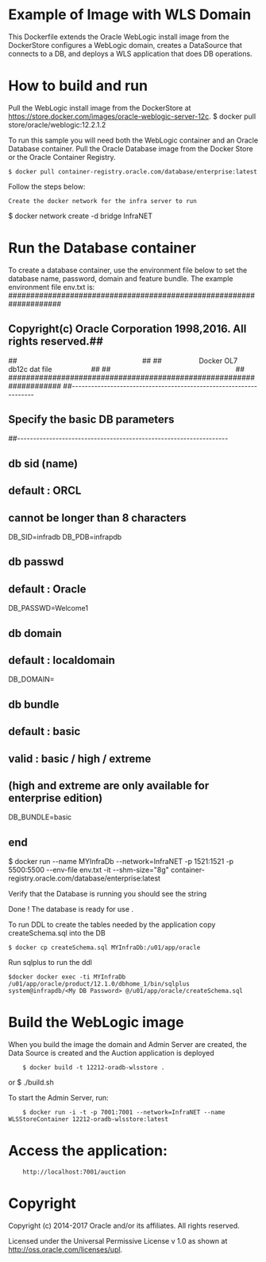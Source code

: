 Example of Image with WLS Domain
================================
This Dockerfile extends the Oracle WebLogic install image from the DockerStore configures a WebLogic domain, creates a DataSource that connects to a DB, and deploys a WLS application that does DB operations.

# How to build and run
Pull the WebLogic install image from the DockerStore at https://store.docker.com/images/oracle-weblogic-server-12c.
	$ docker pull  store/oracle/weblogic:12.2.1.2 

To run this sample you will need both the WebLogic container and an Oracle Database container. Pull the Oracle Database image from the Docker Store or the Oracle Container Registry.

	$ docker pull container-registry.oracle.com/database/enterprise:latest 

Follow the steps below:

    Create the docker network for the infra server to run

   $ docker network create -d bridge InfraNET
 
# Run the Database container 
To create a database container, use the environment file below to set the database name, password, domain and feature bundle.  The example environment file env.txt is:
####################################################################
## Copyright(c) Oracle Corporation 1998,2016. All rights reserved.##
##                                                                ##
##                   Docker OL7 db12c dat file                    ##
##                                                                ##
####################################################################
##------------------------------------------------------------------
## Specify the basic DB parameters
##------------------------------------------------------------------
## db sid (name)
## default : ORCL
## cannot be longer than 8 characters
DB_SID=infradb
DB_PDB=infrapdb
## db passwd
## default : Oracle
DB_PASSWD=Welcome1
## db domain
## default : localdomain
DB_DOMAIN=
## db bundle
## default : basic
## valid : basic / high / extreme 
## (high and extreme are only available for enterprise edition)
DB_BUNDLE=basic
## end

   $ docker run --name MYInfraDb --network=InfraNET -p 1521:1521 -p 5500:5500 --env-file env.txt -it --shm-size="8g" container-registry.oracle.com/database/enterprise:latest

  Verify that the Database is running you should see the string 

   Done ! The database is ready for use .

To run DDL to create the tables needed by the application copy createSchema.sql into the DB

    $ docker cp createSchema.sql MYInfraDb:/u01/app/oracle

Run sqlplus to run the ddl

    $docker docker exec -ti MYInfraDb /u01/app/oracle/product/12.1.0/dbhome_1/bin/sqlplus system@infrapdb/<My DB Password> @/u01/app/oracle/createSchema.sql

# Build the WebLogic image

When you build the image the domain and Admin Server are created, the Data Source is created and the Auction application is deployed

        $ docker build -t 12212-oradb-wlsstore .

or
        $ ./build.sh

To start the Admin Server, run:

        $ docker run -i -t -p 7001:7001 --network=InfraNET --name WLSStoreContainer 12212-oradb-wlsstore:latest

# Access the application:

        http://localhost:7001/auction

# Copyright
 Copyright (c) 2014-2017 Oracle and/or its affiliates. All rights reserved.


 Licensed under the Universal Permissive License v 1.0 as shown at http://oss.oracle.com/licenses/upl.

